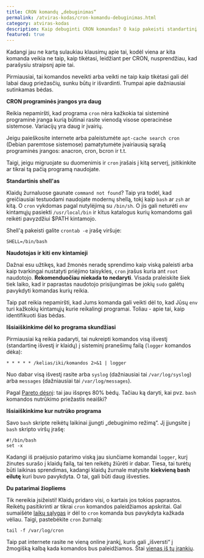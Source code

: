 ```yaml
---
title: CRON komandų „debuginimas“
permalink: /atviras-kodas/cron-komandu-debuginimas.html
category: atviras-kodas
description: Kaip debuginti CRON komandas? O kaip pakeisti standartinį CRON shellą į bash vietoje sh? Kaip surasti kur nutrūko programa?
featured: true
---
```


Kadangi jau ne kartą sulaukiau klausimų apie tai, kodėl viena ar kita komanda veikia
ne taip, kaip tikėtasi, leidžiant per CRON, nusprendžiau, kad parašysiu straipsnį apie
tai.

Pirmiausiai, tai komandos neveikti arba veikti ne taip kaip tikėtasi gali dėl labai
daug priežasčių, sunku būtų ir išvardinti. Trumpai apie dažniausiai sutinkamas bėdas.

**CRON programinės įrangos yra daug**

Reikia nepamiršti, kad programa `cron` nėra kažkokia tai sisteminė programinė įranga kurią
būtinai rasite vienodą visose operacinėse sistemose. Variacijų yra daug ir įvairių.

Jeigu paieškosite internete arba paleistumėte `apt-cache search cron` (Debian paremtose
sistemose) pamatytumėte įvairiausią sąrašą programinės įrangos: anacron, cron, bcron ir t.t.

Taigi, jeigu migruojate su duomenimis ir `cron` įrašais į kitą serverį, įsitikinkite ar
tikrai tą pačią programą naudojate.

**Standartinis shell'as**

Klaidų žurnaluose gaunate `command not found`? Taip yra todėl, kad greičiausiai testuodami
naudojate modernų shellą, tokį kaip `bash` ar `zsh` ar kitą. O `cron` vykdomas pagal nutylėjimą su
`/bin/sh`. O jis gali neturėti `env` kintamųjų pasiekti `/usr/local/bin` ir kitus katalogus
kurių komandoms gali reikėti pavyzdžiui $PATH kintamojo.

Shell'ą pakeisti galite `crontab -e` įrašę viršuje:

    SHELL=/bin/bash

**Naudotojas ir kiti env kintamieji**

Dažnai esu užtikęs, kad žmonės neradę sprendimo kaip viską paleisti arba kaip tvarkingai
nustatyti priėjimo taisykles, `cron` įrašus kuria ant `root` naudotojo. **Rekomenduočiau
niekada to nedaryti**. Visada praleiskite šiek tiek laiko, kad ir paprastas naudotojo
prisijungimas be jokių `sudo` galėtų pavykdyti komandas kurių reikia.

Taip pat reikia nepamiršti, kad Jums komanda gali veikti dėl to, kad Jūsų `env` turi
kažkokių kintamųjų kurie reikalingi programai. Toliau - apie tai, kaip identifikuoti
šias bėdas.

**Išsiaiškinkime dėl ko programa skundžiasi**

Pirmiausiai ką reikia padaryti, tai nukreipti komandos visą išvestį (standartinę išvestį
ir klaidų) į sisteminį pranešimų failą (`logger` komandos dėka):

    * * * * * /kelias/iki/komandos 2>&1 | logger

Nuo dabar visą išvestį rasite arba `syslog` (dažniausiai tai `/var/log/syslog`) arba
`messages` (dažniausiai tai `/var/log/messages`).

Pagal [Pareto dėsnį](https://lt.wikipedia.org/wiki/Pareto_principas): tai jau išspręs 80% bėdų. Tačiau ką daryti, kai pvz.
`bash` komandos nutrūkimo priežastis neaiški?

**Išsiaiškinkime kur nutrūko programa**

Savo `bash` skripte reikėtų laikinai įjungti „debuginimo režimą“. Jį įjungsite į `bash`
skripto viršų įrašę:

    #!/bin/bash
    set -x

Kadangi iš praėjusio patarimo viską jau siunčiame komandai `logger`, kurį žinutes surašo
į klaidų failą, tai ten reikėtų žiūrėti ir dabar. Tiesa, tai turėtų būti laikinas sprendimas,
kadangi klaidų žurnale matysite **kiekvieną bash eilutę** kuri buvo pavykdyta. O tai,
gali būti daug išvesties.

**Du patarimai žiopliems**

Tik nereikia įsižeisti! Klaidų pridaro visi, o kartais jos tokios paprastos. Reikėtų
pasitikrinti ar tikrai `cron` komandos paleidžiamos apskritai. Gal sumaišėte
[laikų sąlygas](https://en.wikipedia.org/wiki/Cron)
ir dėl to `cron` komanda bus pavykdyta kažkada vėliau. Taigi, pastebėkite
`cron` žurnalą:

    tail -f /var/log/cron

Taip pat internete rasite ne vieną online įrankį, kuris gali „išversti“ į žmogišką
kalbą kada komandos bus paleidžiamos. Štai [vienas iš tų įrankių](https://crontranslator.appspot.com/).
